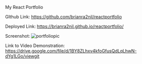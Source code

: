 My React Portfolio

GIthub Link:
https://github.com/brianra2nil/reactportfolio

Deployed Link:
https://brianra2nil.github.io/reactportfolio/

Screenshot:
![portfoliopic](https://user-images.githubusercontent.com/65981639/94228133-1993bb00-feb1-11ea-9ed7-eb40bfedb8e9.png)

Link to Video Demonstration:
https://drive.google.com/file/d/1BY8ZLhxv4kfoGfusQdLqLhwN-dYg1LGo/viewgit